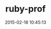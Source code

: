 ---
layout: post
title:  "ruby-prof"
repo:   "ruby-prof/ruby-prof"
date:   2015-02-18 10:45:13
gemurl: https://github.com/ruby-prof/ruby-prof
---